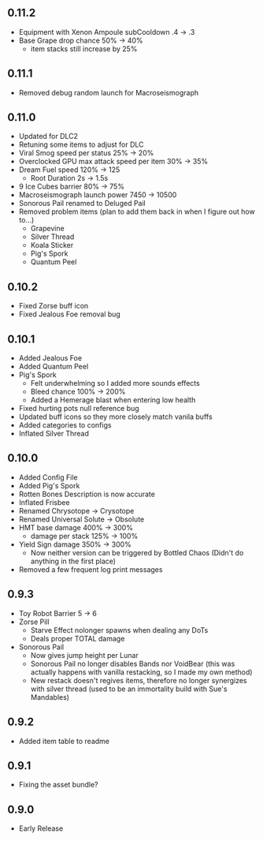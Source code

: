 ## 0.11.2

- Equipment with Xenon Ampoule subCooldown .4 -> .3
- Base Grape drop chance 50% -> 40%
    - item stacks still increase by 25%

## 0.11.1

- Removed debug random launch for Macroseismograph

## 0.11.0

- Updated for DLC2
- Retuning some items to adjust for DLC
- Viral Smog speed per status 25% -> 20%
- Overclocked GPU max attack speed per item 30% -> 35%
- Dream Fuel speed 120% -> 125
    - Root Duration 2s -> 1.5s
- 9 Ice Cubes barrier 80% -> 75%
- Macroseismograph launch power 7450 -> 10500
- Sonorous Pail renamed to Deluged Pail
- Removed problem items (plan to add them back in when I figure out how to...)
    - Grapevine
    - Silver Thread
    - Koala Sticker
    - Pig's Spork
    - Quantum Peel

## 0.10.2

- Fixed Zorse buff icon
- Fixed Jealous Foe removal bug

## 0.10.1

- Added Jealous Foe
- Added Quantum Peel
- Pig's Spork
    - Felt underwhelming so I added more sounds effects
    - Bleed chance 100% -> 200%
    - Added a Hemerage blast when entering low health
- Fixed hurting pots null reference bug
- Updated buff icons so they more closely match vanila buffs
- Added categories to configs
- Inflated Silver Thread

## 0.10.0

- Added Config File
- Added Pig's Spork
- Rotten Bones Description is now accurate
- Inflated Frisbee
- Renamed Chrysotope -> Crysotope
- Renamed Universal Solute -> Obsolute
- HMT base damage 400% -> 300%
    - damage per stack 125% -> 100%
- Yield Sign damage 350% -> 300%
    - Now neither version can be triggered by Bottled Chaos (Didn't do anything in the first place)
- Removed a few frequent log print messages

## 0.9.3

- Toy Robot Barrier 5 -> 6
- Zorse Pill
    - Starve Effect nolonger spawns when dealing any DoTs
    - Deals proper TOTAL damage
- Sonorous Pail
    - Now gives jump height per Lunar
    - Sonorous Pail no longer disables Bands nor VoidBear (this was actually happens with vanilla restacking, so I made my own method)
    - New restack doesn't regives items, therefore no longer synergizes with silver thread (used to be an immortality build with Sue's Mandables)

## 0.9.2

- Added item table to readme

## 0.9.1

- Fixing the asset bundle?

## 0.9.0

- Early Release
